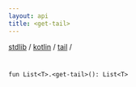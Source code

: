 ```yaml
---
layout: api
title: <get-tail>
---
```

[stdlib](../../index.html) / [kotlin](../index.html) / [tail](index.html) / [<get-tail>](_get-tail_.html)

# <get-tail>

```
fun List<T>.<get-tail>(): List<T>
```
